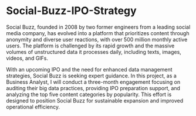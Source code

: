 # Social-Buzz-IPO-Strategy
Social Buzz, founded in 2008 by two former engineers from a leading social media company, has evolved into a platform that prioritizes content through anonymity and diverse user reactions, with over 500 million monthly active users. The platform is challenged by its rapid growth and the massive volumes of unstructured data it processes daily, including texts, images, videos, and GIFs.

With an upcoming IPO and the need for enhanced data management strategies, Social Buzz is seeking expert guidance. In this project, as a Business Analyst, I will conduct a three-month engagement focusing on auditing their big data practices, providing IPO preparation support, and analyzing the top five content categories by popularity. This effort is designed to position Social Buzz for sustainable expansion and improved operational efficiency.
